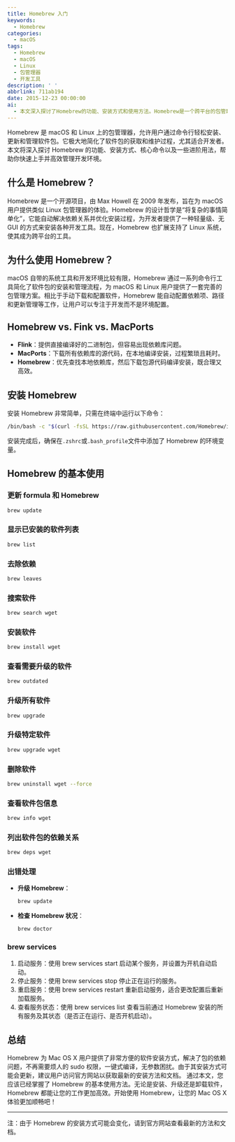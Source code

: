 ```yaml
---
title: Homebrew 入门
keywords:
  - Homebrew
categories:
  - macOS
tags:
  - Homebrew
  - macOS
  - Linux
  - 包管理器
  - 开发工具
description: ' '
abbrlink: 711ab194
date: 2015-12-23 00:00:00
ai:
  - 本文深入探讨了Homebrew的功能、安装方式和使用方法。Homebrew是一个跨平台的包管理器，专为macOS和Linux用户设计，简化了软件包的获取和维护过程。它通过自动解决依赖关系和优化安装流程，提高了开发效率。相比Fink和MacPorts，Homebrew提供了更合理且高效的方式来处理本地依赖库。文章详细介绍了如何更新、查看、搜索、安装、升级和卸载软件，以及如何使用一些高级命令来管理包的依赖关系和获取有关软件的信息。
---
```


Homebrew 是 macOS 和 Linux 上的包管理器，允许用户通过命令行轻松安装、更新和管理软件包。它极大地简化了软件包的获取和维护过程，尤其适合开发者。本文将深入探讨 Homebrew 的功能、安装方式、核心命令以及一些进阶用法，帮助你快速上手并高效管理开发环境。

## 什么是 Homebrew？

Homebrew 是一个开源项目，由 Max Howell 在 2009 年发布，旨在为 macOS 用户提供类似 Linux 包管理器的体验。Homebrew 的设计哲学是“将复杂的事情简单化”，它能自动解决依赖关系并优化安装过程，为开发者提供了一种轻量级、无 GUI 的方式来安装各种开发工具。现在，Homebrew 也扩展支持了 Linux 系统，使其成为跨平台的工具。

## 为什么使用 Homebrew？

macOS 自带的系统工具和开发环境比较有限，Homebrew 通过一系列命令行工具简化了软件包的安装和管理流程，为 macOS 和 Linux 用户提供了一套完善的包管理方案。相比于手动下载和配置软件，Homebrew 能自动配置依赖项、路径和更新管理等工作，让用户可以专注于开发而不是环境配置。

## Homebrew vs. Fink vs. MacPorts

- **Flink**：提供直接编译好的二进制包，但容易出现依赖库问题。
- **MacPorts**：下载所有依赖库的源代码，在本地编译安装，过程繁琐且耗时。
- **Homebrew**：优先查找本地依赖库，然后下载包源代码编译安装，既合理又高效。

## 安装 Homebrew

安装 Homebrew 非常简单，只需在终端中运行以下命令：

```bash
/bin/bash -c "$(curl -fsSL https://raw.githubusercontent.com/Homebrew/install/HEAD/install.sh)"
```

安装完成后，确保在`.zshrc`或`.bash_profile`文件中添加了 Homebrew 的环境变量。

## Homebrew 的基本使用

### 更新 formula 和 Homebrew

```bash
brew update
```

### 显示已安装的软件列表

```bash
brew list
```

### 去除依赖

```bash
brew leaves
```

### 搜索软件

```bash
brew search wget
```

### 安装软件

```bash
brew install wget
```

### 查看需要升级的软件

```bash
brew outdated
```

### 升级所有软件

```bash
brew upgrade
```

### 升级特定软件

```bash
brew upgrade wget
```

### 删除软件

```bash
brew uninstall wget --force
```

### 查看软件包信息

```bash
brew info wget
```

### 列出软件包的依赖关系

```bash
brew deps wget
```

### 出错处理

- **升级 Homebrew**：
  ```bash
  brew update
  ```
- **检查 Homebrew 状况**：
  ```bash
  brew doctor
  ```

### brew services

1. 启动服务：使用 brew services start <formula> 启动某个服务，并设置为开机自动启动。
2. 停止服务：使用 brew services stop <formula> 停止正在运行的服务。
3. 重启服务：使用 brew services restart <formula> 重新启动服务，适合更改配置后重新加载服务。
4. 查看服务状态：使用 brew services list 查看当前通过 Homebrew 安装的所有服务及其状态（是否正在运行、是否开机启动）。

## 总结

Homebrew 为 Mac OS X 用户提供了非常方便的软件安装方式，解决了包的依赖问题，不再需要烦人的 sudo 权限，一键式编译，无参数困扰。由于其安装方式可能会更新，建议用户访问官方网站以获取最新的安装方法和文档。
通过本文，您应该已经掌握了 Homebrew 的基本使用方法。无论是安装、升级还是卸载软件，Homebrew 都能让您的工作更加高效。开始使用 Homebrew，让您的 Mac OS X 体验更加顺畅吧！

---

注：由于 Homebrew 的安装方式可能会变化，请到官方网站查看最新的方法和文档。

